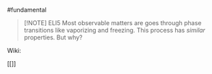 #fundamental 

> [!NOTE] ELI5
> Most observable matters are goes through phase transitions like vaporizing and freezing.  This process has *similar*  properties. But why? 



Wiki:

[[]]